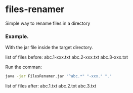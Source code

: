 # files-renamer
Simple way to rename files in a directory


### Example.

With the jar file inside the target directory.

list of files before:
abc.1-xxx.txt
abc.2-xxx.txt
abc.3-xxx.txt

Run the comman:
```bash
java -jar FilesRenamer.jar "^abc.*" "-xxx." "."
```

list of files after:
abc.1.txt
abc.2.txt
abc.3.txt
